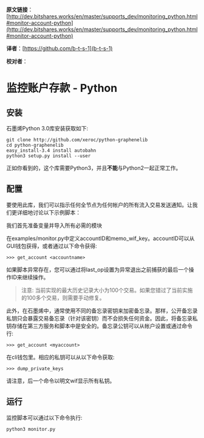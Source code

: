 **原文链接**：[http://dev.bitshares.works/en/master/supports_dev/monitoring_python.html#monitor-account-python](http://dev.bitshares.works/en/master/supports_dev/monitoring_python.html#monitor-account-python)
 
 **译者**：[https://github.com/b-t-s-1](b-t-s-1)
 
 **校对者**：

#  监控账户存款 -  Python

## 安装

石墨烯Python 3.0库安装获取如下:

    git clone http://github.com/xeroc/python-graphenelib
    cd python-graphenelib
    easy_install-3.4 install autobahn
    python3 setup.py install --user

正如你看到的，这个库需要Python3，并且**不能**与Python2一起正常工作。

## 配置

要使用此库，我们可以指示任何全节点为任何帐户的所有流入交易发送通知。让我们更详细地讨论以下示例脚本：

我们首先准备变量并导入所有必需的模块

在examples/monitor.py中定义accountID和memo_wif_key。accountID可以从GUI钱包获得，或者通过以下命令获得:

    >>> get_account <accountname>

如果脚本异常存在，您可以通过将last_op设置为异常退出之前捕获的最后一个操作ID来继续操作。

>注意:
当前实现的最大历史记录大小为100个交易。如果您错过了当前实施的100多个交易，则需要手动修复。


此外，在石墨烯中，通常使用不同的备忘录密钥来加密备忘录。那样，公开备忘录私钥只会暴露交易备忘录（针对该密钥）而不会损失任何资金。因此，将备忘录私钥存储在第三方服务和脚本中是安全的。备忘录公钥可以从帐户设置或通过命令行:

    >>> get_account <myaccount>

在cli钱包里。相应的私钥可以从以下命令获取:

    >>> dump_private_keys

请注意，后一个命令以明文wif显示所有私钥。

## 运行

监控脚本可以通过以下命令执行:

    python3 monitor.py
